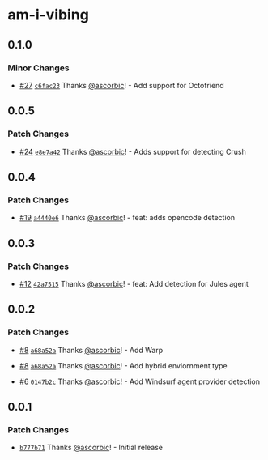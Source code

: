 # am-i-vibing

## 0.1.0

### Minor Changes

- [#27](https://github.com/ascorbic/am-i-vibing/pull/27) [`c6fac23`](https://github.com/ascorbic/am-i-vibing/commit/c6fac2328bb2a4ccdf3ca55647b34fe0c747f434) Thanks [@ascorbic](https://github.com/ascorbic)! - Add support for Octofriend

## 0.0.5

### Patch Changes

- [#24](https://github.com/ascorbic/am-i-vibing/pull/24) [`e8e7a42`](https://github.com/ascorbic/am-i-vibing/commit/e8e7a42f3cc1fd20e07cb0d704709d9abe4a2a96) Thanks [@ascorbic](https://github.com/ascorbic)! - Adds support for detecting Crush

## 0.0.4

### Patch Changes

- [#19](https://github.com/ascorbic/am-i-vibing/pull/19) [`a4440e6`](https://github.com/ascorbic/am-i-vibing/commit/a4440e66aad4b356207a6ec19c007ab6013d27cb) Thanks [@ascorbic](https://github.com/ascorbic)! - feat: adds opencode detection

## 0.0.3

### Patch Changes

- [#12](https://github.com/ascorbic/am-i-vibing/pull/12) [`42a7515`](https://github.com/ascorbic/am-i-vibing/commit/42a751583c6ce6d7f014dc4ef55138f932eae1b5) Thanks [@ascorbic](https://github.com/ascorbic)! - feat: Add detection for Jules agent

## 0.0.2

### Patch Changes

- [#8](https://github.com/ascorbic/am-i-vibing/pull/8) [`a68a52a`](https://github.com/ascorbic/am-i-vibing/commit/a68a52a1b4f3e750dac090482b18dbd6111c6ff7) Thanks [@ascorbic](https://github.com/ascorbic)! - Add Warp

- [#8](https://github.com/ascorbic/am-i-vibing/pull/8) [`a68a52a`](https://github.com/ascorbic/am-i-vibing/commit/a68a52a1b4f3e750dac090482b18dbd6111c6ff7) Thanks [@ascorbic](https://github.com/ascorbic)! - Add hybrid enviornment type

- [#6](https://github.com/ascorbic/am-i-vibing/pull/6) [`0147b2c`](https://github.com/ascorbic/am-i-vibing/commit/0147b2c9ae43943266480d796150d42da9cd92dd) Thanks [@ascorbic](https://github.com/ascorbic)! - Add Windsurf agent provider detection

## 0.0.1

### Patch Changes

- [`b777b71`](https://github.com/ascorbic/am-i-vibing/commit/b777b7171f1a396a254196a8587e7c72e8f9fbb0) Thanks [@ascorbic](https://github.com/ascorbic)! - Initial release
